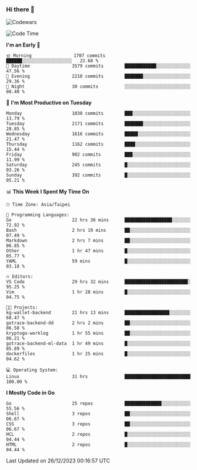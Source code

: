 ### Hi there 👋

![Codewars](https://www.codewars.com/users/omegaatt36/badges/small)

<!--START_SECTION:waka-->
![Code Time](http://img.shields.io/badge/Code%20Time-2%2C086%20hrs%2042%20mins-blue)

**I'm an Early 🐤** 

```text
🌞 Morning                1707 commits        ██████░░░░░░░░░░░░░░░░░░░   22.68 % 
🌆 Daytime                3579 commits        ████████████░░░░░░░░░░░░░   47.56 % 
🌃 Evening                2210 commits        ███████░░░░░░░░░░░░░░░░░░   29.36 % 
🌙 Night                  30 commits          ░░░░░░░░░░░░░░░░░░░░░░░░░   00.40 % 
```
📅 **I'm Most Productive on Tuesday** 

```text
Monday                   1038 commits        ███░░░░░░░░░░░░░░░░░░░░░░   13.79 % 
Tuesday                  2171 commits        ███████░░░░░░░░░░░░░░░░░░   28.85 % 
Wednesday                1616 commits        █████░░░░░░░░░░░░░░░░░░░░   21.47 % 
Thursday                 1162 commits        ████░░░░░░░░░░░░░░░░░░░░░   15.44 % 
Friday                   902 commits         ███░░░░░░░░░░░░░░░░░░░░░░   11.99 % 
Saturday                 245 commits         █░░░░░░░░░░░░░░░░░░░░░░░░   03.26 % 
Sunday                   392 commits         █░░░░░░░░░░░░░░░░░░░░░░░░   05.21 % 
```


📊 **This Week I Spent My Time On** 

```text
🕑︎ Time Zone: Asia/Taipei

💬 Programming Languages: 
Go                       22 hrs 36 mins      ██████████████████░░░░░░░   72.92 % 
Bash                     2 hrs 19 mins       ██░░░░░░░░░░░░░░░░░░░░░░░   07.49 % 
Markdown                 2 hrs 7 mins        ██░░░░░░░░░░░░░░░░░░░░░░░   06.85 % 
Other                    1 hr 47 mins        █░░░░░░░░░░░░░░░░░░░░░░░░   05.77 % 
YAML                     59 mins             █░░░░░░░░░░░░░░░░░░░░░░░░   03.18 % 

🔥 Editors: 
VS Code                  29 hrs 32 mins      ████████████████████████░   95.25 % 
Vim                      1 hr 28 mins        █░░░░░░░░░░░░░░░░░░░░░░░░   04.75 % 

🐱‍💻 Projects: 
kg-wallet-backend        21 hrs 13 mins      █████████████████░░░░░░░░   68.47 % 
gotrace-backend-dd       2 hrs 2 mins        ██░░░░░░░░░░░░░░░░░░░░░░░   06.58 % 
kryptogo-worklog         1 hr 55 mins        ██░░░░░░░░░░░░░░░░░░░░░░░   06.21 % 
gotrace-backend-ml-data  1 hr 49 mins        █░░░░░░░░░░░░░░░░░░░░░░░░   05.89 % 
dockerfiles              1 hr 25 mins        █░░░░░░░░░░░░░░░░░░░░░░░░   04.62 % 

💻 Operating System: 
Linux                    31 hrs              █████████████████████████   100.00 % 
```

**I Mostly Code in Go** 

```text
Go                       25 repos            ██████████████░░░░░░░░░░░   55.56 % 
Shell                    3 repos             ██░░░░░░░░░░░░░░░░░░░░░░░   06.67 % 
CSS                      3 repos             ██░░░░░░░░░░░░░░░░░░░░░░░   06.67 % 
HCL                      2 repos             █░░░░░░░░░░░░░░░░░░░░░░░░   04.44 % 
HTML                     2 repos             █░░░░░░░░░░░░░░░░░░░░░░░░   04.44 % 
```




 Last Updated on 26/12/2023 00:16:57 UTC
<!--END_SECTION:waka-->

<!--
**omegaatt36/omegaatt36** is a ✨ _special_ ✨ repository because its `README.md` (this file) appears on your GitHub profile.

Here are some ideas to get you started:

- 🔭 I’m currently working on ...
- 🌱 I’m currently learning ...
- 👯 I’m looking to collaborate on ...
- 🤔 I’m looking for help with ...
- 💬 Ask me about ...
- 📫 How to reach me: ...
- 😄 Pronouns: ...
- ⚡ Fun fact: ...
-->
